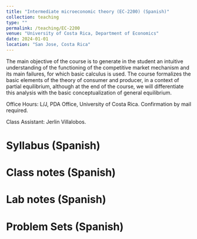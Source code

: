 ```yaml
---
title: "Intermediate microeconomic theory (EC-2200) (Spanish)"
collection: teaching
type: ""
permalink: /teaching/EC-2200
venue: "University of Costa Rica, Department of Economics"
date: 2024-01-01
location: "San Jose, Costa Rica"
---
```

The main objective of the course is to generate in the student an intuitive understanding of the functioning of the competitive market mechanism and its main failures, for which basic calculus is used. The course formalizes the basic elements of the theory of consumer and producer, in a context of partial equilibrium, although at the end of the course, we will differentiate this analysis with the basic conceptualization of general equilibrium.

Office Hours: L/J, PDA Office, University of Costa Rica. 
Confirmation by mail required. 

Class Assistant: Jerlin Villalobos. 


Syllabus (Spanish)
======

Class notes (Spanish)
======

Lab notes (Spanish)
======

Problem Sets (Spanish)
======
